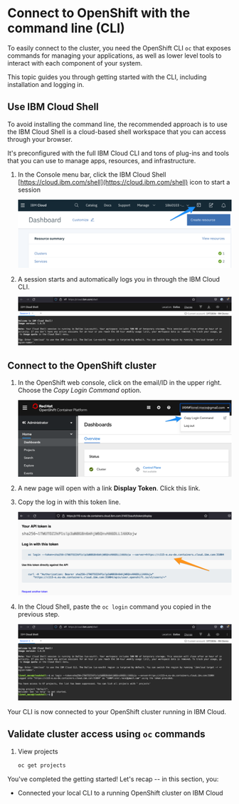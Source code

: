 # Connect to OpenShift with the command line (CLI)

To easily connect to the cluster, you need the OpenShift CLI `oc` that exposes commands for managing your applications, as well as lower level tools to interact with each component of your system.

This topic guides you through getting started with the CLI, including installation and logging in.

## Use IBM Cloud Shell

To avoid installing the command line, the recommended approach is to use the IBM Cloud Shell is a cloud-based shell workspace that you can access through your browser.

It's preconfigured with the full IBM Cloud CLI and tons of plug-ins and tools that you can use to manage apps, resources, and infrastructure.

1. In the Console menu bar, click the IBM Cloud Shell [https://cloud.ibm.com/shell](https://cloud.ibm.com/shell) icon to start a session

    ![shell1](../assets/cloud-shell-access.png)

1. A session starts and automatically logs you in through the IBM Cloud CLI.

    ![shell2](../assets/cloud-shell-login.png)

## Connect to the OpenShift cluster

1. In the OpenShift web console, click on the email/ID in the upper right. Choose the _Copy Login Command_ option.

    ![Copy the login credentials](../assets/copy-login-command.png)

1. A new page will open with a link **Display Token**. Click this link.

1. Copy the log in with this token line.

    ![OCP API Token](../assets/ocp-api-token.png)

1. In the Cloud Shell, paste the `oc login` command you copied in the previous step.

    ![OCP API Token](../assets/ocp-shell-login.png)

Your CLI is now connected to your  OpenShift cluster running in IBM Cloud.

## Validate cluster access using `oc` commands

1. View projects

    ```bash
    oc get projects
    ```

You've completed the getting started! Let's recap -- in this section, you:

* Connected your local CLI to a running OpenShift cluster on IBM Cloud
